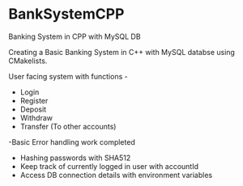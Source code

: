 # BankSystemCPP
Banking System in CPP with MySQL DB

Creating a Basic Banking System in C++ with MySQL databse using CMakelists.

User facing system with functions -
  * Login
  * Register
  * Deposit
  * Withdraw
  * Transfer (To other accounts)

-Basic Error handling work completed
  * Hashing passwords with SHA512
  * Keep track of currently logged in user with accountId
  * Access DB connection details with environment variables
